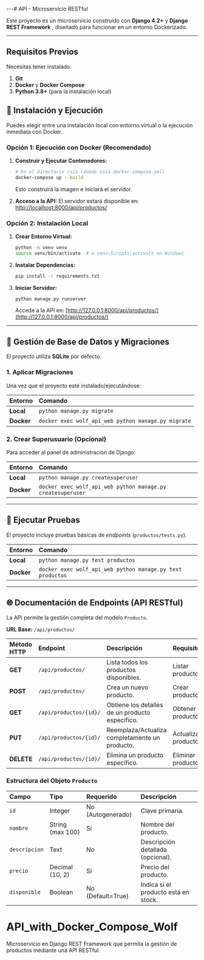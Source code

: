 ---#  API - Microservicio RESTful

Este proyecto es un microservicio construido con **Django 4.2+** y **Django REST Framework** , diseñado para funcionar en un entorno Dockerizado.

---

## Requisitos Previos

Necesitas tener instalado:
1.  **Git**
2.  **Docker** y **Docker Compose**
3.  **Python 3.8+** (para la instalación local)

## 🚀 Instalación y Ejecución

Puedes elegir entre una instalación local con entorno virtual o la ejecución inmediata con Docker.

### Opción 1: Ejecución con Docker (Recomendado)

1.  **Construir y Ejecutar Contenedores:**
    ```bash
    # En el directorio raíz (donde está docker-compose.yml)
    docker-compose up --build
    ```
    Esto construirá la imagen e iniciará el servidor.

2.  **Acceso a la API:**
    El servidor estará disponible en: [http://localhost:8000/api/productos/](http://localhost:8000/api/productos/)

### Opción 2: Instalación Local

1.  **Crear Entorno Virtual:**
    ```bash
    python -m venv venv
    source venv/bin/activate  # o venv\Scripts\activate en Windows
    ```
2.  **Instalar Dependencias:**
    ```bash
    pip install -r requirements.txt
    ```
3.  **Iniciar Servidor:**
    ```bash
    python manage.py runserver
    ```
    Accede a la API en: [http://127.0.0.1:8000/api/productos/](http://127.0.0.1:8000/api/productos/)

---

## 💾 Gestión de Base de Datos y Migraciones

El proyecto utiliza **SQLite** por defecto.

### 1. Aplicar Migraciones

Una vez que el proyecto esté instalado/ejecutándose:

| Entorno | Comando |
| :--- | :--- |
| **Local** | `python manage.py migrate` |
| **Docker** | `docker exec wolf_api_web python manage.py migrate` |

### 2. Crear Superusuario (Opcional)

Para acceder al panel de administración de Django:

| Entorno | Comando |
| :--- | :--- |
| **Local** | `python manage.py createsuperuser` |
| **Docker** | `docker exec wolf_api_web python manage.py createsuperuser` |

---

## 🧪 Ejecutar Pruebas

El proyecto incluye pruebas básicas de *endpoints* (`productos/tests.py`).

| Entorno | Comando |
| :--- | :--- |
| **Local** | `python manage.py test productos` |
| **Docker** | `docker exec wolf_api_web python manage.py test productos` |

---

## 🌐 Documentación de Endpoints (API RESTful)

La API permite la gestión completa del modelo `Producto`.

**URL Base:** `/api/productos/`

| Método HTTP | Endpoint | Descripción | Requisito |
| :--- | :--- | :--- | :--- |
| **GET** | `/api/productos/` | Lista todos los productos disponibles. | Listar productos |
| **POST** | `/api/productos/` | Crea un nuevo producto. | Crear producto |
| **GET** | `/api/productos/{id}/` | Obtiene los detalles de un producto específico. | Obtener producto |
| **PUT** | `/api/productos/{id}/` | Reemplaza/Actualiza completamente un producto. | Actualizar producto |
| **DELETE** | `/api/productos/{id}/` | Elimina un producto específico. | Eliminar producto |

### Estructura del Objeto `Producto`

| Campo | Tipo | Requerido | Descripción |
| :--- | :--- | :--- | :--- |
| `id` | Integer | No (Autogenerado) | Clave primaria. |
| `nombre` | String (max 100) | Sí | Nombre del producto. |
| `descripcion` | Text | No | Descripción detallada (opcional). |
| `precio` | Decimal (10, 2) | Sí | Precio del producto. |
| `disponible` | Boolean | No (Default=True) | Indica si el producto está en stock. |
# API_with_Docker_Compose_Wolf
 Microservicio en Django REST Framework que permita la gestión de productos mediante  una API RESTful.
